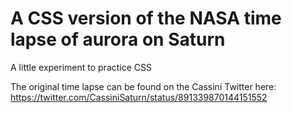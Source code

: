# A CSS version of the NASA time lapse of aurora on Saturn

A little experiment to practice CSS

The original time lapse can be found on the Cassini Twitter here: 
https://twitter.com/CassiniSaturn/status/891339870144151552

